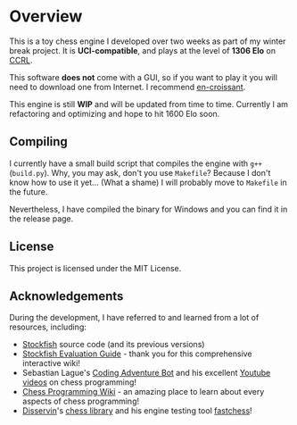 # Overview

This is a toy chess engine I developed over two weeks as part of my winter break project. It is **UCI-compatible**, and plays at the level of **1306 Elo** on [CCRL](http://computerchess.org.uk/ccrl/404/cgi/engine_details.cgi?print=Details&each_game=1&eng=Emerald%200.1.1%2064-bit#Emerald_0_1_1_64-bit).

This software **does not** come with a GUI, so if you want to play it you will need to download one from Internet. I recommend [en-croissant](https://github.com/franciscoBSalgueiro/en-croissant).

This engine is still **WIP** and will be updated from time to time. Currently I am refactoring and optimizing and hope to hit 1600 Elo soon.

## Compiling

I currently have a small build script that compiles the engine with `g++` (`build.py`). Why, you may ask, don't you use `Makefile`? Because I don't know how to use it yet... (What a shame) I will probably move to `Makefile` in the future.

Nevertheless, I have compiled the binary for Windows and you can find it in the release page.

## License

This project is licensed under the MIT License.

## Acknowledgements

During the development, I have referred to and learned from a lot of resources, including:

- [Stockfish](https://github.com/official-stockfish/Stockfish/tree/master) source code (and its previous versions)
- [Stockfish Evaluation Guide](https://hxim.github.io/Stockfish-Evaluation-Guide/) - thank you for this comprehensive interactive wiki!
- Sebastian Lague's [Coding Adventure Bot](https://github.com/SebLague/Chess-Coding-Adventure/tree/Chess-V2-UCI) and his excellent [Youtube videos](https://www.youtube.com/watch?v=_vqlIPDR2TU) on chess programming!
- [Chess Programming Wiki](https://www.chessprogramming.org/Main_Page/) - an amazing place to learn about every aspects of chess programming!
- [Disservin](https://github.com/Disservin)'s [chess library](https://github.com/Disservin/chess-library) and his engine testing tool [fastchess](https://github.com/Disservin/fastchess)!

